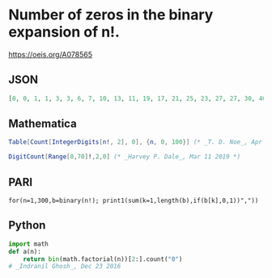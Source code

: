 # Number of zeros in the binary expansion of n\!\.
https://oeis.org/A078565
## JSON
```JSON
[0, 0, 1, 1, 3, 3, 6, 7, 10, 13, 11, 19, 17, 21, 25, 23, 27, 27, 30, 40, 40, 41, 42, 44, 51, 54, 54, 56, 56, 63, 60, 71, 76, 77, 77, 77, 88, 86, 90, 90, 97, 99, 106, 105, 107, 117, 115, 117, 114, 122, 126, 130, 138, 138, 151, 144, 146, 157, 160, 158, 160, 176]
```
## Mathematica
```Mathematica
Table[Count[IntegerDigits[n!, 2], 0], {n, 0, 100}] (* _T. D. Noe_, Apr 10 2012 *)
```
```Mathematica
DigitCount[Range[0,70]!,2,0] (* _Harvey P. Dale_, Mar 11 2019 *)
```
## PARI
```PARI
for(n=1,300,b=binary(n!); print1(sum(k=1,length(b),if(b[k],0,1))","))
```
## Python
```Python
import math
def a(n):
    return bin(math.factorial(n))[2:].count("0")
# _Indranil Ghosh_, Dec 23 2016
```
